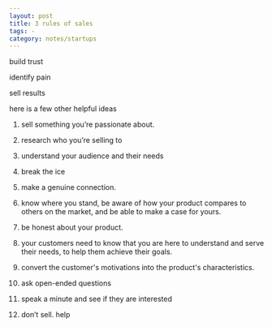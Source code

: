 ```yaml
---
layout: post
title: 3 rules of sales
tags: - 
category: notes/startups
---
```


build trust

identify pain

sell results


here is a few other helpful ideas 

1. sell something you’re passionate about. 

2. research who you’re selling to

3. understand your audience and their needs

4. break the ice 

5. make a genuine connection.

6. know where you stand, be aware of how your product compares to others on the market, and be able to make a case for yours.

7. be honest about your product.

8. your customers need to know that you are here to understand and serve their needs, to help them achieve their goals. 

9. convert the customer's motivations into the product's characteristics. 

10. ask open-ended questions

11. speak a minute and see if they are interested

12. don’t sell. help